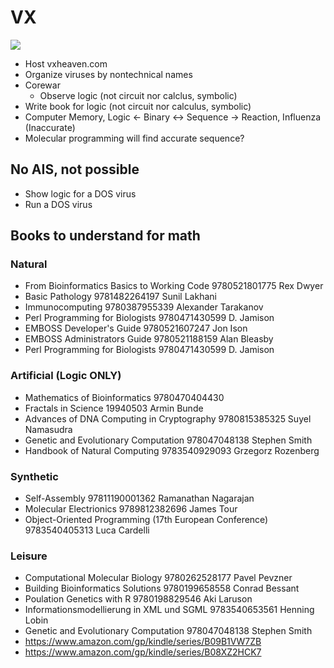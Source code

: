 # VX
![](https://us-central1-progress-markdown.cloudfunctions.net/progress/1)
- Host vxheaven.com
- Organize viruses by nontechnical names
- Corewar
  - Observe logic (not circuit nor calclus, symbolic)
- Write book for logic (not circuit nor calculus, symbolic)
- Computer Memory, Logic <- Binary <-> Sequence -> Reaction, Influenza (Inaccurate)
- Molecular programming will find accurate sequence?
## No AIS, not possible
- Show logic for a DOS virus
- Run a DOS virus

## Books to understand for math

### Natural
- From Bioinformatics Basics to Working Code 9780521801775 Rex Dwyer
- Basic Pathology 9781482264197 Sunil Lakhani
- Immunocomputing 9780387955339 Alexander Tarakanov
- Perl Programming for Biologists 9780471430599 D. Jamison
- EMBOSS Developer's Guide 9780521607247 Jon Ison
- EMBOSS Administrators Guide 9780521188159 Alan Bleasby
- Perl Programming for Biologists 9780471430599 D. Jamison

### Artificial (Logic ONLY)
- Mathematics of Bioinformatics 9780470404430
- Fractals in Science 19940503 Armin Bunde
- Advances of DNA Computing in Cryptography 9780815385325 Suyel Namasudra
- Genetic and Evolutionary Computation 978047048138 Stephen Smith
- Handbook of Natural Computing 9783540929093 Grzegorz Rozenberg 

### Synthetic
- Self-Assembly 97811190001362 Ramanathan Nagarajan
- Molecular Electrionics 9789812382696 James Tour
- Object-Oriented Programming (17th European Conference) 9783540405313 Luca Cardelli



### Leisure
- Computational Molecular Biology 9780262528177 Pavel Pevzner
- Building Bioinformatics Solutions 9780199658558 Conrad Bessant
- Poulation Genetics with R 9780198829546 Aki Laruson
- Informationsmodellierung in XML und SGML 9783540653561 Henning Lobin
- Genetic and Evolutionary Computation 978047048138 Stephen Smith
- https://www.amazon.com/gp/kindle/series/B09B1VW7ZB
- https://www.amazon.com/gp/kindle/series/B08XZ2HCK7
